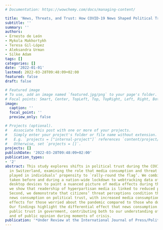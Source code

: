 ```yaml
---
# Documentation: https://wowchemy.com/docs/managing-content/

title: 'News, Threats, and Trust: How COVID-19 News Shaped Political Trust, and How Threat Perceptions Conditioned This Relationship'
subtitle: ''
summary: ''
authors:
- Ernesto de León
- Mykola Makhortykh
- Teresa Gil-López
- Aleksandra Urman
- Silke Adam
tags: []
categories: []
date: '2022-01-01'
lastmod: 2022-03-28T09:48:09+02:00
featured: false
draft: false

# Featured image
# To use, add an image named `featured.jpg/png` to your page's folder.
# Focal points: Smart, Center, TopLeft, Top, TopRight, Left, Right, BottomLeft, Bottom, BottomRight.
image:
  caption: ''
  focal_point: ''
  preview_only: false

# Projects (optional).
#   Associate this post with one or more of your projects.
#   Simply enter your project's folder or file name without extension.
#   E.g. `projects = ["internal-project"]` references `content/project/deep-learning/index.md`.
#   Otherwise, set `projects = []`.
projects: []
publishDate: '2022-03-28T09:48:09+02:00'
publication_types:
- '2'
abstract: This study explores shifts in political trust during the COVID-19 pandemic
  in Switzerland, examining the role that media consumption and threat perceptions
  played in individuals’ propensity to `rally-round the flag’. We combine panel surveys
  taken before and during a nation-wide lockdown to webtracking data of participant’s
  desktop devices to paint a nuanced picture of media effects during the crisis. First,
  we show that readership of hyperpartisan media is linked to reduced political trust.
  Second, we demonstrate that citizens’ threat perceptions condition the effect of
  news consumption on political trust, with increased media consumption having opposite
  effects for those worried about the pandemic compared to those who do not feel threatened.
  Our findings highlight the differential effect that news consumption can have on
  public trust in government, contributing both to our understanding of media effects,
  and of public opinion during moments of crisis.
publication: '*Under Review at the International Journal of Press/Politics*'
---
```

